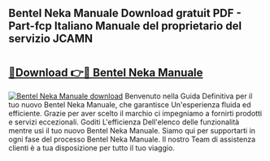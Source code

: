 ## Bentel Neka Manuale Download gratuit PDF - Part-fcp Italiano Manuale del proprietario del servizio JCAMN

# <h2><a href="http://dfd820f.blite.top/?on=Bentel+Neka+Manuale">🔗Download 👉🔴 Bentel Neka Manuale</a></h2>

[![Bentel Neka Manuale download](https://i.imgur.com/lujVjoI.png)](http://dfd820f.blite.top/?on=Bentel+Neka+Manuale)
Benvenuto nella Guida Definitiva per il tuo nuovo Bentel Neka Manuale, che garantisce Un'esperienza fluida ed efficiente. Grazie per aver scelto il marchio ci impegniamo a fornirti prodotti e servizi eccezionali. Goditi L'efficienza Dell'elenco delle funzionalità mentre usi il tuo nuovo Bentel Neka Manuale. Siamo qui per supportarti in ogni fase del processo Bentel Neka Manuale. Il nostro Team di assistenza clienti è a tua disposizione per tutto il tuo viaggio.
